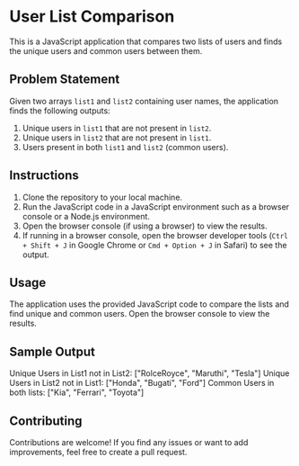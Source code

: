 # User List Comparison

This is a JavaScript application that compares two lists of users and finds the unique users and common users between them.

## Problem Statement

Given two arrays `list1` and `list2` containing user names, the application finds the following outputs:

1. Unique users in `list1` that are not present in `list2`.
2. Unique users in `list2` that are not present in `list1`.
3. Users present in both `list1` and `list2` (common users).

## Instructions

1. Clone the repository to your local machine.
2. Run the JavaScript code in a JavaScript environment such as a browser console or a Node.js environment.
3. Open the browser console (if using a browser) to view the results.
4. If running in a browser console, open the browser developer tools (`Ctrl + Shift + J` in Google Chrome or `Cmd + Option + J` in Safari) to see the output.

## Usage

The application uses the provided JavaScript code to compare the lists and find unique and common users. Open the browser console to view the results.

## Sample Output

Unique Users in List1 not in List2: ["RolceRoyce", "Maruthi", "Tesla"]
Unique Users in List2 not in List1: ["Honda", "Bugati", "Ford"]
Common Users in both lists: ["Kia", "Ferrari", "Toyota"]

## Contributing

Contributions are welcome! If you find any issues or want to add improvements, feel free to create a pull request.

